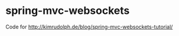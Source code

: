 spring-mvc-websockets
===============

Code for http://kimrudolph.de/blog/spring-mvc-websockets-tutorial/
